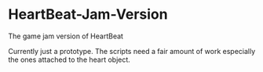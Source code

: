 # HeartBeat-Jam-Version
The game jam version of HeartBeat

Currently just a prototype. The scripts need a fair amount of work especially the ones attached to the heart object. 
